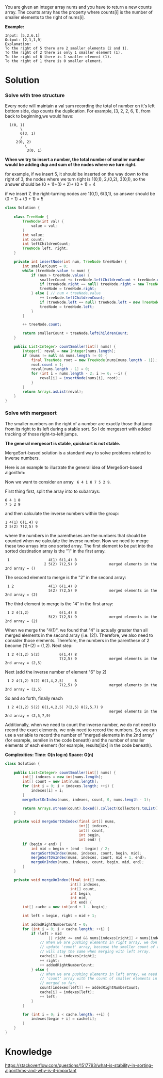 You are given an integer array nums and you have to return a new counts array. The counts array has the property where counts[i] is the number of smaller elements to the right of nums[i].

__Example:__

```
Input: [5,2,6,1]
Output: [2,1,1,0] 
Explanation:
To the right of 5 there are 2 smaller elements (2 and 1).
To the right of 2 there is only 1 smaller element (1).
To the right of 6 there is 1 smaller element (1).
To the right of 1 there is 0 smaller element.
```

# Solution

### Solve with tree structure

Every node will maintain a val sum recording the total of number on it's left bottom side, dup counts the duplication. For example, [3, 2, 2, 6, 1], from back to beginning,we would have:

```
  1(0, 1)
       \
       6(3, 1)
       /
     2(0, 2)
         \
          3(0, 1)
```

__When we try to insert a number, the total number of smaller number would be adding dup and sum of the nodes where we turn right.__

for example, if we insert 5, it should be inserted on the way down to the right of 3, the nodes where we turn right is 1(0,1), 2,(0,2), 3(0,1), so the answer should be (0 + 1)+(0 + 2)+ (0 + 1) = 4

if we insert 7, the right-turning nodes are 1(0,1), 6(3,1), so answer should be (0 + 1) + (3 + 1) = 5

```java
class Solution {
    
    class TreeNode {
        TreeNode(int val) {
            value = val;
        }
        int value;
        int count;
        int leftChildrenCount;
        TreeNode left, right;
    }

    private int insertNode(int num, TreeNode treeNode) {
        int smallerCount = 0;
        while (treeNode.value != num) {
            if (num > treeNode.value) {
                smallerCount += treeNode.leftChildrenCount + treeNode.count;
                if (treeNode.right == null) treeNode.right = new TreeNode(num);
                treeNode = treeNode.right;
            } else { // num < treeNode.value
                ++ treeNode.leftChildrenCount;
                if (treeNode.left == null) treeNode.left = new TreeNode(num);
                treeNode = treeNode.left;
            }
        }

        ++ treeNode.count;

        return smallerCount + treeNode.leftChildrenCount;
    }

    public List<Integer> countSmaller(int[] nums) {
        Integer[] reval = new Integer[nums.length];
        if (nums != null && nums.length != 0) {
            final TreeNode root = new TreeNode(nums[nums.length - 1]);
            root.count = 1;
            reval[nums.length - 1] = 0;
            for (int i = nums.length - 2; i >= 0; --i) {
                reval[i] = insertNode(nums[i], root);
            }
        }
        return Arrays.asList(reval);
    }
}
```

### Solve with mergesort

The smaller numbers on the right of a number are exactly those that jump from its right to its left during a stable sort. So I do mergesort with added tracking of those right-to-left jumps.

__The general mergesort is stable, quicksort is not stable.__

MergeSort-based solution is a standard way to solve problems related to inverse numbers.

Here is an example to illustrate the general idea of MergeSort-based algorithm:

Now we want to consider an array  ``` 6 4 1 8 7 5 2 9```.

First thing first, split the array into to subarrays:

```
6 4 1 8
7 5 2 9
```

and then calculate the inverse numbers within the group:

```
1 4(1) 6(1,4) 8
2 5(2) 7(2,5) 9
```

where the numbers in the parentheses are the numbers that should be counted when we calculate the inverse number.
Now we need to merge these two arrays into one sorted array. The first element to be put into the sorted destination array is the "1" in the first array.

```
 1                  4(1) 6(1,4) 8
                  2 5(2) 7(2,5) 9               merged elements in the 2nd array = ()
```

The second element to merge is the "2" in the second array:

```
 1 2                4(1) 6(1,4) 8
                    5(2) 7(2,5) 9               merged elements in the 2nd array = (2)

```

The third element to merge is the "4" in the first array:

```
 1 2 4(1,2)              6(1,4) 8
                    5(2) 7(2,5) 9               merged elements in the 2nd array = (2)

```

When we merge the "4(1)", we found that "4" is actually greater than all merged elements in the second array (i.e. [2]). Therefore, we also need to consider those elements. Therefore, the numbers in the parenthese of 2 become (1)+(2) = (1,2). Next step:

```
 1 2 4(1,2) 5(2)         6(1,4) 8
                         7(2,5) 9               merged elements in the 2nd array = (2,5)
```
 
Next (add the inverse number of element "6" by 2)

```
 1 2 4(1,2) 5(2) 6(1,4,2,5)     8
                         7(2,5) 9               merged elements in the 2nd array = (2,5)
```

So and so forth, finally reach

```
 1 2 4(1,2) 5(2) 6(1,4,2,5) 7(2,5) 8(2,5,7) 9
                                                merged elements in the 2nd array = (2,5,7,9)
```
 
Additionally, when we need to count the inverse number, we do not need to record the exact elements, we only need to record the numbers. So, we can use a variable to record the number of "merged elements in the 2nd array" (for example, semilen in the code beneath) and the number of smaller elements of each element (for example, results[idx] in the code beneath).

__Complexities: Time: O(n log n)    Space: O(n)__

```java
class Solution {
    
    public List<Integer> countSmaller(int[] nums) {
        int[] indexes = new int[nums.length];
        int[] count = new int[nums.length];
        for (int i = 0; i < indexes.length; ++i) {
            indexes[i] = i;
        }
        mergeSortOnIndex(nums, indexes, count, 0, nums.length - 1);

        return Arrays.stream(count).boxed().collect(Collectors.toList());
    }

    private void mergeSortOnIndex(final int[] nums,
                                  int[] indexes,
                                  int[] count,
                                  int begin,
                                  int end) {
        if (begin < end) {
            int mid = begin + (end - begin) / 2;
            mergeSortOnIndex(nums, indexes, count, begin, mid);
            mergeSortOnIndex(nums, indexes, count, mid + 1, end);
            mergeOnIndex(nums, indexes, count, begin, mid, end);
        }
    }

    private void mergeOnIndex(final int[] nums,
                              int[] indexes,
                              int[] count,
                              int begin,
                              int mid,
                              int end) {
        int[] cache = new int[end + 1 - begin];

        int left = begin, right = mid + 1;

        int addedRightNumberCount = 0;
        for (int i = 0; i < cache.length; ++i) {
            if (left > mid
                    || right <= end && nums[indexes[right]] < nums[indexes[left]]) {
                // When we are pushing elements in right array, we don't need to
                // update 'count' array, because the smaller count of right element
                // will stay the same when merging with left array.
                cache[i] = indexes[right];
                ++ right;
                ++ addedRightNumberCount;
            } else {
                // When we are pushing elements in left array, we need update
                // 'count' array with the count of smaller elements in right array
                // merged so far.
                count[indexes[left]] += addedRightNumberCount;
                cache[i] = indexes[left];
                ++ left;
            }
        }

        for (int i = 0; i < cache.length; ++i) {
            indexes[begin + i] = cache[i];
        }
    }
}
```

# Knowledge

https://stackoverflow.com/questions/1517793/what-is-stability-in-sorting-algorithms-and-why-is-it-important
